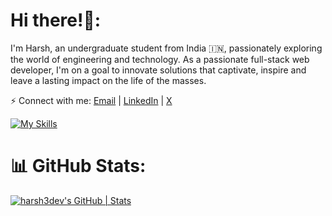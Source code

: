 
# Hi there!👋:
<p> I'm Harsh, an undergraduate student from India 🇮🇳, passionately exploring the world of engineering and technology. As a passionate full-stack web developer, I'm on a goal to innovate solutions that captivate, inspire and leave a lasting impact on the life of the masses. </p>

⚡ Connect with me: [Email](mailto:harshpandey.tech@gmail.com) | [LinkedIn](https://linkedin.com/in/harsh3dev) | [X](https://x.com/harsh3dev)


[![My Skills](https://skillicons.dev/icons?i=js,ts,react,nextjs,nodejs,tailwind,mongo,express,postgres,prisma,html,css,docker,cpp,git,vscode,figma)](https://skillicons.dev)


# 📊 GitHub Stats:
[![harsh3dev's GitHub | Stats](https://stats.quira.sh/harsh3dev/github?theme=dark)](https://quira.sh?utm_source=widgets&utm_campaign=harsh3dev)

